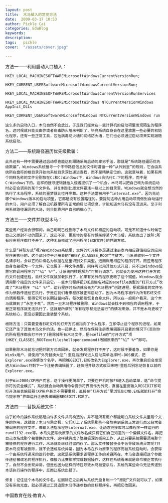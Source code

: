 ```yaml
---
layout: post  
title:  木马植入的常见方法  
date:  2009-03-17 10:53  
author: Pickle Cai  
categories: EduBlog  
keywords: 
description:   
tags:	pickle   
cover:  "/assets/cover.jpeg"  

---  
```

    
   



方法一——利用启动入口植入：

    HKEY_LOCAL_MACHINESOFTWAREMicrosoftWindowsCurrentVersionRun;

    HKEY_CURRENT_USERSoftwareMicrosoftWindowsCurrentVersionRun;

    HKEY_LOCAL_MACHINESOFTWAREMicrosoftWindowsCurrentVersionRunServices

    HKEY_LOCAL_MACHINESOFTWAREMicrosoftWindows NTCurrentVersionWindows AppInit_DLLs 

    HKEY_CURRENT_USERSoftwareMicrosoftWindows NTCurrentVersionWindows run

    这么多的启动入口，木马自然不会放过，于是我们经常在一些计算机的启动项里发现陌生的程序名，这时候就只能交由你或者病毒防火墙来判断了，毕竟系统自身会在这里放置一些必要的初始化程序，还有一些正常工具，包括病毒防火墙和网络防火墙，它们也必须通过启动项来实现跟随系统启动。



 



方法二——系统路径遍历优先级欺骗：

    此外还有一种不需要通过启动项也能达到跟随系统启动的卑劣手法，那就是“系统路径遍历优先级欺骗”，Windows系统搜寻一个不带路径信息的文件时遵循一种“从外到里”的规则，它会由系统所在盘符的根目录开始向系统目录深处递进查找，而不是精确定位的，这就意味着，如果有两个同样名称的文件分别放在C:和C:Windows下，Windows会执行C:下的程序，而不是C:Windows下的。这样的搜寻逻辑就给入侵者提供了一个机会，木马可以把自己改为系统启动时必定会调用的某个文件名，并复制到比原文件要浅一级以上的目录里，Windows就会想当然的执行了木马程序，系统的噩梦就此拉开序幕。这种手法常被用于“internat.exe”，因为无论哪个Windows版本的启动项里，它都是没有设置路径的。要提防这种占用启动项而做到自动运行的木马，用户必须了解自己机器里所有正常的启动项信息，才能知道木马有没有混进来。至于利用系统路径漏洞的木马，则只能靠用户自己的细心了。



 



方法三——文件并联型木马： 

    某些用户经常会很郁闷，自己明明已经删除了木马文件和相应的启动项，可是不知道什么时候它自己又原封不动的回来了，这还不算，更悲惨的是有时候杀掉某个木马后，系统也出了故障:所有应用程序都打不开了。这种木马修改了应用程序(EXE文件)的并联方式。 

    什么是“并联方式”呢?在Windows系统里，文件的打开操作是通过注册表内相应键值指定的应用程序来执行的，这个部分位于注册表的“HKEY_CLASSES_ROOT”主键内，当系统收到一个文件名请求时，会以它的后缀名为依据在这里识别文件类型，进而调用相应的程序打开。而应用程序自身也被视为一个文件，它也属于一种文件类型，同样可以用其他方式开启，只不过Windows设置它的调用程序为“"%1" %*”，让系统内核理解为“可执行请求”，它就会为使用这种打开方式的文件创建进程，最终文件就被加载执行了，如果有另外的程序更改了这个键值，Windows就会调用那个指定的文件来开启它。一些木马程序把EXE后缀名对应的exefile类型的“打开方式”改成了“木马程序 "%1" %*”，运行程序时系统就会先为“木马程序”创建进程，把紧跟着的文件名作为参数传递给它执行，于是在我们看来程序被正常启动了。因为木马程序被作为所有EXE文件的调用程序，使得它可以长期驻留内存，每次都能恢复自身文件，所以在一般用户看来，这个木马就做到了“永生不死”。然而一旦木马程序被删除，Windows就会找不到相应的调用程序，于是正常程序就无法执行了，这就是所谓的“所有程序都无法运行”的情况来源，并不是木马更改了系统核心，更没必要因此重装整个系统。

    根除方法：只需要查看EXE文件的打开方式被指向了什么程序，立即停止这个程序的进程，如果它还产生了其他木马文件的话，也一起停止，然后在保持注册表编辑器开启着的情况下(否则你的所有程序都会打不开了)删除掉所有木马文件，把exefile的“打开方式”项(HKEY_CLASSES_ROOTexefileshellopencommand)改回原来的“”%1” %*”即可。

    如果删除木马前忘记把并联方式改回来，就会发现程序打不开了，这时候不要着急，如果你是Win9x用户，请使用“外壳替换大法”:重启后按F8进入启动菜单选择MS-DOS模式，把Explorer.exe随便改个名字，再把REGEDIT.EXE改名为Explorer.exe，再次重启后会发现进入Windows只剩下一个注册表编辑器了，赶快把并联方式改回来吧!重启后别忘记恢复以前的Explorer.exe。 

    对于Win2000/XP用户而言，这个操作更简单了，只要在开机时按F8进入启动菜单，选“命令提示符的安全模式”，系统就会自动调用命令提示符界面作为外壳，直接在里面输入REGEDIT即可打开注册表编辑器!XP用户甚至不需要重启，直接在“打开方式”里浏览到CMD.EXE就能打开“命令提示符”界面运行注册表编辑器REGEDIT.EXE了。



 



方法四——替换系统文件： 

    由于如今的操作系统都是由许多文件共同构造的，并不是所有用户都能明白系统文件夹里每个文件的作用，这就给了木马可乘之机，它们盯上了系统里那些不会危害到系统正常运行而又经常会被调用的程序文件，像输入法指示程序internat.exe、让动态链接库可以像程序一样运行的rundll32.exe等。木马先把系统原来的文件改名成只有它们自己知道的一个偏僻文件名，再把自己改名成那个被替换的文件，这样就完成了隐藏极深的感染工作，从此只要系统需要调用那个被替换的程序进行工作，木马就能继续驻留内存了。那么文件被替换会不会导致系统异常呢?只要木马没有被删除，就不会造成系统异常，因为木马在作为原来的程序而被系统启动时，会获得一个由系统传递来的运行参数，这就是系统要求该程序工作的关键所在，木马会直接把这个参数传递给被改名的程序执行，像接力比赛那样完成数据操作，这样在系统看来就是命令被正常执行了，自然不会出现异常。但是也因为这样的特性导致木马被查杀后，系统的某些命令无法传递到本该执行操作的程序中，反而让系统出错了。 

    修复：记住这个木马的文件名，在删除它之后再从系统光盘复制一个“原配”文件就可以了，如果没有系统光盘，就必须通过工具追踪木马传递参数的目标程序名，再把它改回来。



		    
 中国教育在线·教育人

